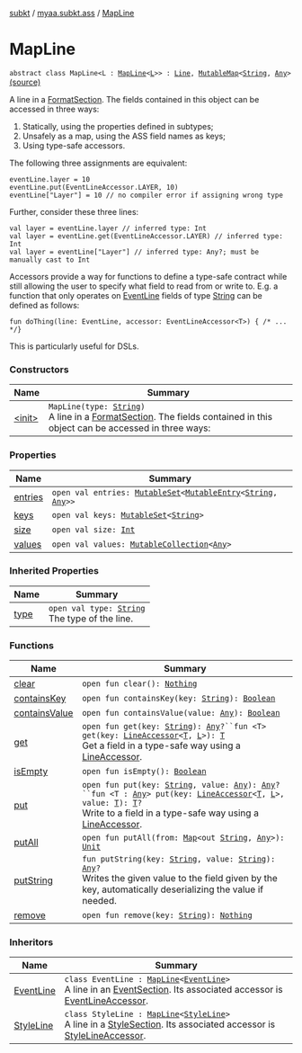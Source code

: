 [subkt](../../index.md) / [myaa.subkt.ass](../index.md) / [MapLine](./index.md)

# MapLine

`abstract class MapLine<L : `[`MapLine`](./index.md)`<`[`L`](index.md#L)`>> : `[`Line`](../-line/index.md)`, `[`MutableMap`](https://kotlinlang.org/api/latest/jvm/stdlib/kotlin.collections/-mutable-map/index.html)`<`[`String`](https://kotlinlang.org/api/latest/jvm/stdlib/kotlin/-string/index.html)`, `[`Any`](https://kotlinlang.org/api/latest/jvm/stdlib/kotlin/-any/index.html)`>` [(source)](https://github.com/Myaamori/SubKt/blob/0.1.4/src/main/kotlin/myaa/subkt/ass/parser.kt#L301)

A line in a [FormatSection](../-format-section/index.md). The fields contained in this object can be
accessed in three ways:

1. Statically, using the properties defined in subtypes;
2. Unsafely as a map, using the ASS field names as keys;
3. Using type-safe accessors.

The following three assignments are equivalent:

```
eventLine.layer = 10
eventLine.put(EventLineAccessor.LAYER, 10)
eventLine["Layer"] = 10 // no compiler error if assigning wrong type
```

Further, consider these three lines:

```
val layer = eventLine.layer // inferred type: Int
val layer = eventLine.get(EventLineAccessor.LAYER) // inferred type: Int
val layer = eventLine["Layer"] // inferred type: Any?; must be manually cast to Int
```

Accessors provide a way for functions to define a type-safe contract while
still allowing the user to specify what field to read from or write to.
E.g. a function that only operates on [EventLine](../-event-line/index.md) fields of type [String](https://kotlinlang.org/api/latest/jvm/stdlib/kotlin/-string/index.html)
can be defined as follows:

```
fun doThing(line: EventLine, accessor: EventLineAccessor<T>) { /* ... */}
```

This is particularly useful for DSLs.

### Constructors

| Name | Summary |
|---|---|
| [&lt;init&gt;](-init-.md) | `MapLine(type: `[`String`](https://kotlinlang.org/api/latest/jvm/stdlib/kotlin/-string/index.html)`)`<br>A line in a [FormatSection](../-format-section/index.md). The fields contained in this object can be accessed in three ways: |

### Properties

| Name | Summary |
|---|---|
| [entries](entries.md) | `open val entries: `[`MutableSet`](https://kotlinlang.org/api/latest/jvm/stdlib/kotlin.collections/-mutable-set/index.html)`<`[`MutableEntry`](https://kotlinlang.org/api/latest/jvm/stdlib/kotlin.collections/-mutable-map/-mutable-entry/index.html)`<`[`String`](https://kotlinlang.org/api/latest/jvm/stdlib/kotlin/-string/index.html)`, `[`Any`](https://kotlinlang.org/api/latest/jvm/stdlib/kotlin/-any/index.html)`>>` |
| [keys](keys.md) | `open val keys: `[`MutableSet`](https://kotlinlang.org/api/latest/jvm/stdlib/kotlin.collections/-mutable-set/index.html)`<`[`String`](https://kotlinlang.org/api/latest/jvm/stdlib/kotlin/-string/index.html)`>` |
| [size](size.md) | `open val size: `[`Int`](https://kotlinlang.org/api/latest/jvm/stdlib/kotlin/-int/index.html) |
| [values](values.md) | `open val values: `[`MutableCollection`](https://kotlinlang.org/api/latest/jvm/stdlib/kotlin.collections/-mutable-collection/index.html)`<`[`Any`](https://kotlinlang.org/api/latest/jvm/stdlib/kotlin/-any/index.html)`>` |

### Inherited Properties

| Name | Summary |
|---|---|
| [type](../-line/type.md) | `open val type: `[`String`](https://kotlinlang.org/api/latest/jvm/stdlib/kotlin/-string/index.html)<br>The type of the line. |

### Functions

| Name | Summary |
|---|---|
| [clear](clear.md) | `open fun clear(): `[`Nothing`](https://kotlinlang.org/api/latest/jvm/stdlib/kotlin/-nothing/index.html) |
| [containsKey](contains-key.md) | `open fun containsKey(key: `[`String`](https://kotlinlang.org/api/latest/jvm/stdlib/kotlin/-string/index.html)`): `[`Boolean`](https://kotlinlang.org/api/latest/jvm/stdlib/kotlin/-boolean/index.html) |
| [containsValue](contains-value.md) | `open fun containsValue(value: `[`Any`](https://kotlinlang.org/api/latest/jvm/stdlib/kotlin/-any/index.html)`): `[`Boolean`](https://kotlinlang.org/api/latest/jvm/stdlib/kotlin/-boolean/index.html) |
| [get](get.md) | `open fun get(key: `[`String`](https://kotlinlang.org/api/latest/jvm/stdlib/kotlin/-string/index.html)`): `[`Any`](https://kotlinlang.org/api/latest/jvm/stdlib/kotlin/-any/index.html)`?``fun <T> get(key: `[`LineAccessor`](../-line-accessor/index.md)`<`[`T`](get.md#T)`, `[`L`](index.md#L)`>): `[`T`](get.md#T)<br>Get a field in a type-safe way using a [LineAccessor](../-line-accessor/index.md). |
| [isEmpty](is-empty.md) | `open fun isEmpty(): `[`Boolean`](https://kotlinlang.org/api/latest/jvm/stdlib/kotlin/-boolean/index.html) |
| [put](put.md) | `open fun put(key: `[`String`](https://kotlinlang.org/api/latest/jvm/stdlib/kotlin/-string/index.html)`, value: `[`Any`](https://kotlinlang.org/api/latest/jvm/stdlib/kotlin/-any/index.html)`): `[`Any`](https://kotlinlang.org/api/latest/jvm/stdlib/kotlin/-any/index.html)`?``fun <T : `[`Any`](https://kotlinlang.org/api/latest/jvm/stdlib/kotlin/-any/index.html)`> put(key: `[`LineAccessor`](../-line-accessor/index.md)`<`[`T`](put.md#T)`, `[`L`](index.md#L)`>, value: `[`T`](put.md#T)`): `[`T`](put.md#T)`?`<br>Write to a field in a type-safe way using a [LineAccessor](../-line-accessor/index.md). |
| [putAll](put-all.md) | `open fun putAll(from: `[`Map`](https://kotlinlang.org/api/latest/jvm/stdlib/kotlin.collections/-map/index.html)`<out `[`String`](https://kotlinlang.org/api/latest/jvm/stdlib/kotlin/-string/index.html)`, `[`Any`](https://kotlinlang.org/api/latest/jvm/stdlib/kotlin/-any/index.html)`>): `[`Unit`](https://kotlinlang.org/api/latest/jvm/stdlib/kotlin/-unit/index.html) |
| [putString](put-string.md) | `fun putString(key: `[`String`](https://kotlinlang.org/api/latest/jvm/stdlib/kotlin/-string/index.html)`, value: `[`String`](https://kotlinlang.org/api/latest/jvm/stdlib/kotlin/-string/index.html)`): `[`Any`](https://kotlinlang.org/api/latest/jvm/stdlib/kotlin/-any/index.html)`?`<br>Writes the given value to the field given by the key, automatically deserializing the value if needed. |
| [remove](remove.md) | `open fun remove(key: `[`String`](https://kotlinlang.org/api/latest/jvm/stdlib/kotlin/-string/index.html)`): `[`Nothing`](https://kotlinlang.org/api/latest/jvm/stdlib/kotlin/-nothing/index.html) |

### Inheritors

| Name | Summary |
|---|---|
| [EventLine](../-event-line/index.md) | `class EventLine : `[`MapLine`](./index.md)`<`[`EventLine`](../-event-line/index.md)`>`<br>A line in an [EventSection](../-event-section/index.md). Its associated accessor is [EventLineAccessor](../-event-line-accessor/index.md). |
| [StyleLine](../-style-line/index.md) | `class StyleLine : `[`MapLine`](./index.md)`<`[`StyleLine`](../-style-line/index.md)`>`<br>A line in a [StyleSection](../-style-section/index.md). Its associated accessor is [StyleLineAccessor](../-style-line-accessor/index.md). |
